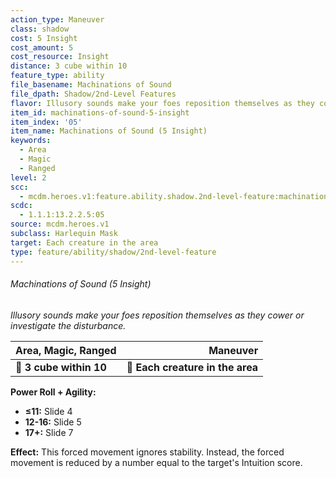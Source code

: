 ```yaml
---
action_type: Maneuver
class: shadow
cost: 5 Insight
cost_amount: 5
cost_resource: Insight
distance: 3 cube within 10
feature_type: ability
file_basename: Machinations of Sound
file_dpath: Shadow/2nd-Level Features
flavor: Illusory sounds make your foes reposition themselves as they cower or investigate the disturbance.
item_id: machinations-of-sound-5-insight
item_index: '05'
item_name: Machinations of Sound (5 Insight)
keywords:
  - Area
  - Magic
  - Ranged
level: 2
scc:
  - mcdm.heroes.v1:feature.ability.shadow.2nd-level-feature:machinations-of-sound-5-insight
scdc:
  - 1.1.1:13.2.2.5:05
source: mcdm.heroes.v1
subclass: Harlequin Mask
target: Each creature in the area
type: feature/ability/shadow/2nd-level-feature
---
```


###### Machinations of Sound (5 Insight)

*Illusory sounds make your foes reposition themselves as they cower or investigate the disturbance.*

| **Area, Magic, Ranged** |                     **Maneuver** |
| ----------------------- | -------------------------------: |
| **📏 3 cube within 10** | **🎯 Each creature in the area** |

**Power Roll + Agility:**

- **≤11:** Slide 4
- **12-16:** Slide 5
- **17+:** Slide 7

**Effect:** This forced movement ignores stability. Instead, the forced movement is reduced by a number equal to the target's Intuition score.
